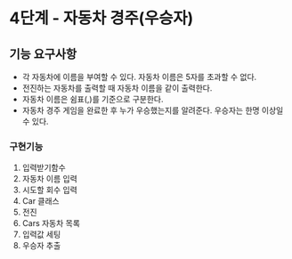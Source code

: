 # 4단계 - 자동차 경주(우승자)

## 기능 요구사항
- 각 자동차에 이름을 부여할 수 있다. 자동차 이름은 5자를 초과할 수 없다.
- 전진하는 자동차를 출력할 때 자동차 이름을 같이 출력한다.
- 자동차 이름은 쉼표(,)를 기준으로 구분한다.
- 자동차 경주 게임을 완료한 후 누가 우승했는지를 알려준다. 우승자는 한명 이상일 수 있다.

### 구현기능
1. 입력받기함수
1. 자동차 이름 입력
1. 시도할 회수 입력
1. Car 클래스
1. 전진
1. Cars 자동차 목록
1. 입력값 세팅
1. 우승자 추출
